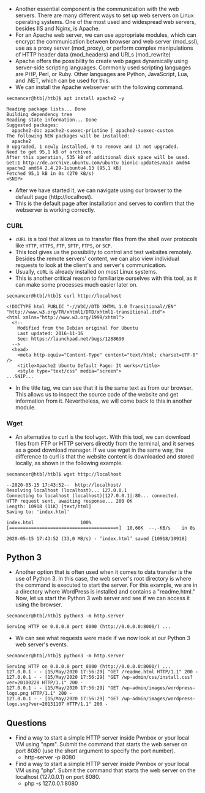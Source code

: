 - Another essential component is the communication with the web servers. There are many different ways to set up web servers on Linux operating systems. One of the most used and widespread web servers, besides IIS and Nginx, is Apache. 
- For an Apache web server, we can use appropriate modules, which can encrypt the communication between browser and web server (mod_ssl), use as a proxy server (mod_proxy), or perform complex manipulations of HTTP header data (mod_headers) and URLs (mod_rewrite)
- Apache offers the possibility to create web pages dynamically using server-side scripting languages. Commonly used scripting languages are PHP, Perl, or Ruby. Other languages are Python, JavaScript, Lua, and .NET, which can be used for this. 
- We can install the Apache webserver with the following command.
```shell-session
secmancer@htb[/htb]$ apt install apache2 -y

Reading package lists... Done
Building dependency tree       
Reading state information... Done
Suggested packages:
  apache2-doc apache2-suexec-pristine | apache2-suexec-custom
The following NEW packages will be installed:
  apache2
0 upgraded, 1 newly installed, 0 to remove and 17 not upgraded.
Need to get 95,1 kB of archives.
After this operation, 535 kB of additional disk space will be used.
Get:1 http://de.archive.ubuntu.com/ubuntu bionic-updates/main amd64 apache2 amd64 2.4.29-1ubuntu4.13 [95,1 kB]
Fetched 95,1 kB in 0s (270 kB/s)   
<SNIP>
```
- After we have started it, we can navigate using our browser to the default page (http://localhost).
- This is the default page after installation and serves to confirm that the webserver is working correctly.

### CURL
- `cURL` is a tool that allows us to transfer files from the shell over protocols like `HTTP`, `HTTPS`, `FTP`, `SFTP`, `FTPS`, or `SCP`. 
- This tool gives us the possibility to control and test websites remotely. Besides the remote servers' content, we can also view individual requests to look at the client's and server's communication. 
- Usually, `cURL` is already installed on most Linux systems. 
- This is another critical reason to familiarize ourselves with this tool, as it can make some processes much easier later on.
```shell-session
secmancer@htb[/htb]$ curl http://localhost

<!DOCTYPE html PUBLIC "-//W3C//DTD XHTML 1.0 Transitional//EN" "http://www.w3.org/TR/xhtml1/DTD/xhtml1-transitional.dtd">
<html xmlns="http://www.w3.org/1999/xhtml">
  <!--
    Modified from the Debian original for Ubuntu
    Last updated: 2016-11-16
    See: https://launchpad.net/bugs/1288690
  -->
  <head>
    <meta http-equiv="Content-Type" content="text/html; charset=UTF-8" />
    <title>Apache2 Ubuntu Default Page: It works</title>
    <style type="text/css" media="screen">
...SNIP...
```
- In the title tag, we can see that it is the same text as from our browser. This allows us to inspect the source code of the website and get information from it. Nevertheless, we will come back to this in another module.

### Wget
- An alternative to curl is the tool `wget`. With this tool, we can download files from FTP or HTTP servers directly from the terminal, and it serves as a good download manager. If we use wget in the same way, the difference to curl is that the website content is downloaded and stored locally, as shown in the following example.
```shell-session
secmancer@htb[/htb]$ wget http://localhost

--2020-05-15 17:43:52--  http://localhost/
Resolving localhost (localhost)... 127.0.0.1
Connecting to localhost (localhost)|127.0.0.1|:80... connected.
HTTP request sent, awaiting response... 200 OK
Length: 10918 (11K) [text/html]
Saving to: 'index.html'

index.html                 100%[=======================================>]  10,66K  --.-KB/s    in 0s      

2020-05-15 17:43:52 (33,0 MB/s) - ‘index.html’ saved [10918/10918]
```

## Python 3
- Another option that is often used when it comes to data transfer is the use of Python 3. In this case, the web server's root directory is where the command is executed to start the server. For this example, we are in a directory where WordPress is installed and contains a "readme.html." Now, let us start the Python 3 web server and see if we can access it using the browser.
```shell-session
secmancer@htb[/htb]$ python3 -m http.server

Serving HTTP on 0.0.0.0 port 8000 (http://0.0.0.0:8000/) ...
```
- We can see what requests were made if we now look at our Python 3 web server's events.
```shell-session
secmancer@htb[/htb]$ python3 -m http.server

Serving HTTP on 0.0.0.0 port 8000 (http://0.0.0.0:8000/) ...
127.0.0.1 - - [15/May/2020 17:56:29] "GET /readme.html HTTP/1.1" 200 -
127.0.0.1 - - [15/May/2020 17:56:29] "GET /wp-admin/css/install.css?ver=20100228 HTTP/1.1" 200 -
127.0.0.1 - - [15/May/2020 17:56:29] "GET /wp-admin/images/wordpress-logo.png HTTP/1.1" 200 -
127.0.0.1 - - [15/May/2020 17:56:29] "GET /wp-admin/images/wordpress-logo.svg?ver=20131107 HTTP/1.1" 200 -
```

## Questions
- Find a way to start a simple HTTP server inside Pwnbox or your local VM using "npm". Submit the command that starts the web server on port 8080 (use the short argument to specify the port number).
	- http-server -p 8080
- Find a way to start a simple HTTP server inside Pwnbox or your local VM using "php". Submit the command that starts the web server on the localhost (127.0.0.1) on port 8080.
	- php -s 127.0.0.1:8080